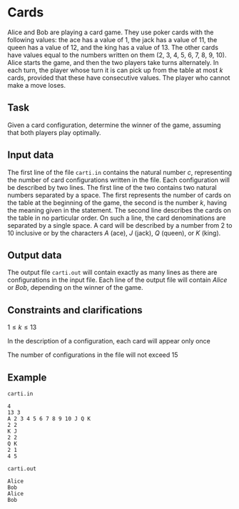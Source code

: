 # Cards

Alice and Bob are playing a card game. They use poker cards with the following values: the ace has a value of $1$, the jack has a value of $11$, the queen has a value of $12$, and the king has a value of $13$. The other cards have values equal to the numbers written on them ($2$, $3$, $4$, $5$, $6$, $7$, $8$, $9$, $10$). Alice starts the game, and then the two players take turns alternately. In each turn, the player whose turn it is can pick up from the table at most $k$ cards, provided that these have consecutive values. The player who cannot make a move loses.

## Task

Given a card configuration, determine the winner of the game, assuming that both players play optimally.

## Input data

The first line of the file `carti.in` contains the natural number $c$, representing the number of card configurations written in the file. Each configuration will be described by two lines. The first line of the two contains two natural numbers separated by a space. The first represents the number of cards on the table at the beginning of the game, the second is the number $k$, having the meaning given in the statement. The second line describes the cards on the table in no particular order. On such a line, the card denominations are separated by a single space. A card will be described by a number from $2$ to $10$ inclusive or by the characters $A$ (ace), $J$ (jack), $Q$ (queen), or $K$ (king).

## Output data

The output file `carti.out` will contain exactly as many lines as there are configurations in the input file. Each line of the output file will contain $Alice$ or $Bob$, depending on the winner of the game.

## Constraints and clarifications

$1 \leq k \leq 13$ 

In the description of a configuration, each card will appear only once 

The number of configurations in the file will not exceed $15$ 

## Example

`carti.in`
```
4
13 3
A 2 3 4 5 6 7 8 9 10 J Q K
2 2
K J
2 2 
Q K 
2 1 
4 5
```

`carti.out`
```
Alice
Bob
Alice
Bob
```